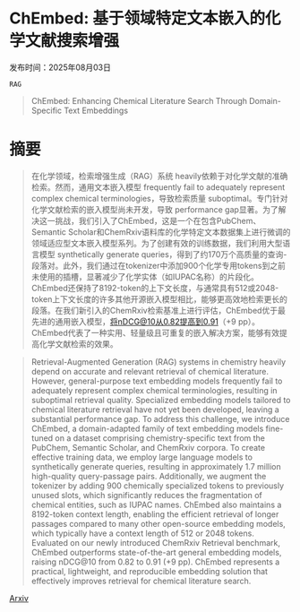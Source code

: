 # ChEmbed: 基于领域特定文本嵌入的化学文献搜索增强

发布时间：2025年08月03日

`RAG`

> ChEmbed: Enhancing Chemical Literature Search Through Domain-Specific Text Embeddings

# 摘要

> 在化学领域，检索增强生成（RAG）系统 heavily依赖于对化学文献的准确检索。然而，通用文本嵌入模型 frequently fail to adequately represent complex chemical terminologies，导致检索质量 suboptimal。专门针对化学文献检索的嵌入模型尚未开发，导致 performance gap显著。为了解决这一挑战，我们引入了ChEmbed，这是一个在包含PubChem、Semantic Scholar和ChemRxiv语料库的化学特定文本数据集上进行微调的领域适应型文本嵌入模型系列。为了创建有效的训练数据，我们利用大型语言模型 synthetically generate queries，得到了约170万个高质量的查询-段落对。此外，我们通过在tokenizer中添加900个化学专用tokens到之前未使用的插槽，显著减少了化学实体（如IUPAC名称）的片段化。ChEmbed还保持了8192-token的上下文长度，与通常具有512或2048-token上下文长度的许多其他开源嵌入模型相比，能够更高效地检索更长的段落。在我们新引入的ChemRxiv检索基准上进行评估，ChEmbed优于最先进的通用嵌入模型，将nDCG@10从0.82提高到0.91（+9 pp）。ChEmbed代表了一种实用、轻量级且可重复的嵌入解决方案，能够有效提高化学文献检索的效果。


> Retrieval-Augmented Generation (RAG) systems in chemistry heavily depend on accurate and relevant retrieval of chemical literature. However, general-purpose text embedding models frequently fail to adequately represent complex chemical terminologies, resulting in suboptimal retrieval quality. Specialized embedding models tailored to chemical literature retrieval have not yet been developed, leaving a substantial performance gap. To address this challenge, we introduce ChEmbed, a domain-adapted family of text embedding models fine-tuned on a dataset comprising chemistry-specific text from the PubChem, Semantic Scholar, and ChemRxiv corpora. To create effective training data, we employ large language models to synthetically generate queries, resulting in approximately 1.7 million high-quality query-passage pairs. Additionally, we augment the tokenizer by adding 900 chemically specialized tokens to previously unused slots, which significantly reduces the fragmentation of chemical entities, such as IUPAC names. ChEmbed also maintains a 8192-token context length, enabling the efficient retrieval of longer passages compared to many other open-source embedding models, which typically have a context length of 512 or 2048 tokens. Evaluated on our newly introduced ChemRxiv Retrieval benchmark, ChEmbed outperforms state-of-the-art general embedding models, raising nDCG@10 from 0.82 to 0.91 (+9 pp). ChEmbed represents a practical, lightweight, and reproducible embedding solution that effectively improves retrieval for chemical literature search.

[Arxiv](https://arxiv.org/abs/2508.01643)